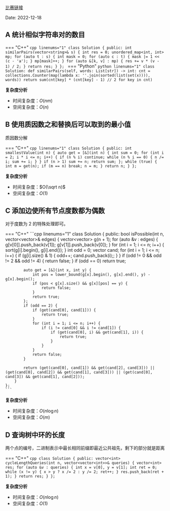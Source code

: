 [比赛链接](https://leetcode.cn/contest/weekly-contest-324/)

Date: 2022-12-18

## A 统计相似字符串对的数目

=== "C++"
    ```cpp linenums="1"
    class Solution {
    public:
        int similarPairs(vector<string>& s) {
            int res = 0;
            unordered_map<int, int> mp;
            for (auto t : s) {
                int mask = 0;
                for (auto c : t) {
                    mask |= 1 << (c - 'a');
                }
                mp[mask]++;
            }
            for (auto &[k, v] : mp) {
                res += v * (v - 1) / 2;
            }
            return res;
        }
    };
    ```
=== "Python"
    ```python linenums="1"
    class Solution:
        def similarPairs(self, words: List[str]) -> int:
            cnt = collections.Counter(map(lambda x: ''.join(sorted(list(set(x)))), words))
            return sum(cnt[key] * (cnt[key] - 1) // 2 for key in cnt)
    ```
  
**复杂度分析**

- 时间复杂度：$O(nm)$
- 空间复杂度：$O(n)$

## B 使用质因数之和替换后可以取到的最小值

质因数分解

=== "C++"
    ```cpp linenums="1"
    class Solution {
    public:
        int smallestValue(int n) {
            auto get = [&](int n) {
                int sum = 0;
                for (int i = 2; i * i <= n; i++) {
                    if (n % i) continue;
                    while (n % i == 0) {
                        n /= i;
                        sum += i;
                    }
                }
                if (n > 1) sum += n;
                return sum;
            };
            while (true) {
                int m = get(n);
                if (m == n) break;
                n = m;
            }
            return n;
        }
    };
    ```

**复杂度分析**

- 时间复杂度：$O(\sqrt n)$
- 空间复杂度：$O(1)$

## C 添加边使所有节点度数都为偶数

对于度数为 2 的特殊处理即可。

=== "C++"
    ```cpp linenums="1"
    class Solution {
    public:
        bool isPossible(int n, vector<vector<int>>& edges) {
            vector<vector<int>> g(n + 1);
            for (auto &v : edges) {
                g[v[0]].push_back(v[1]);
                g[v[1]].push_back(v[0]);
            }
            for (int i = 1; i <= n; i++) {
                sort(g[i].begin(), g[i].end());
            }
            int odd = 0;
            vector<int> cand;
            for (int i = 1; i <= n; i++) {
                if (g[i].size() & 1) {
                    odd++;
                    cand.push_back(i);;
                }
            }
            if (odd != 0 && odd != 2 && odd != 4) {
                return false;
            }
            if (odd == 0) return true;

            auto get = [&](int x, int y) {
                int pos = lower_bound(g[x].begin(), g[x].end(), y) - g[x].begin();
                if (pos < g[x].size() && g[x][pos] == y) {
                    return false;
                }
                return true;
            };
            if (odd == 2) {
                if (get(cand[0], cand[1])) {
                    return true;
                }
                for (int i = 1; i <= n; i++) {
                    if (i != cand[0] && i != cand[1]) {
                        if (get(cand[0], i) && get(cand[1], i)) {
                            return true;
                        }
                    }
                }
                return false;
            }

            return (get(cand[0], cand[1]) && get(cand[2], cand[3])) || (get(cand[0], cand[2]) && get(cand[1], cand[3])) || (get(cand[0], cand[3]) && get(cand[1], cand[2]));
        }
    };
    ```


**复杂度分析**

- 时间复杂度：$O(n\log n)$
- 空间复杂度：$O(m)$

## D 查询树中环的长度

两个点的编号，二进制表示中最长相同前缀即最近公共祖先，剩下的部分就是距离

=== "C++"
    ```cpp
    class Solution {
    public:
        vector<int> cycleLengthQueries(int n, vector<vector<int>>& queries) {
            vector<int> res;
            for (auto &v : queries) {
                int x = v[0], y = v[1];
                int ret = 0;
                while (x != y) {
                    x > y ? x /= 2 : y /= 2;
                    ret++;
                }
                res.push_back(ret + 1);
            }
            return res;
        }
    };
    ```

**复杂度分析**

- 时间复杂度：$O(n\log n)$
- 空间复杂度：$O(1)$
